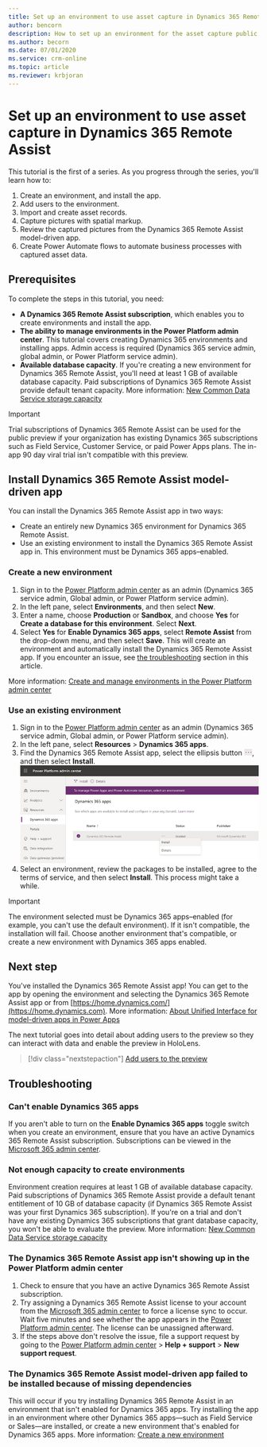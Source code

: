 ```yaml
---
title: Set up an environment to use asset capture in Dynamics 365 Remote Assist
author: bencorn
description: How to set up an environment for the asset capture public preview
ms.author: becorn
ms.date: 07/01/2020
ms.service: crm-online
ms.topic: article
ms.reviewer: krbjoran
---
```

# Set up an environment to use asset capture in Dynamics 365 Remote Assist
<!--note from editor: Suggest changing the title slightly so it's less ponderous.-->
This tutorial is the first of a series. As you progress through the series, you'll learn how to<!--Edit okay? Since these are all tutorials.-->:

1. Create an environment, and install the app.
2. Add users to the environment.
3. Import and create asset records.
4. Capture pictures with spatial markup.
5. Review the captured pictures from the Dynamics 365 Remote Assist model-driven app.
6. Create Power Automate flows to automate business processes with captured asset data.<!--Coming soon, I assume?-->

## Prerequisites

To complete the steps in this tutorial, you need:

- **A Dynamics 365 Remote Assist subscription**, which enables you to create environments and install the app.
- **The ability to manage environments in the Power Platform admin center**. This tutorial covers creating Dynamics 365 environments and installing apps. Admin access is required (Dynamics 365 service admin, global admin, or Power Platform service admin).
- **Available database capacity**. If you're creating a new environment for Dynamics 365 Remote Assist, you'll need at least 1 GB of available database capacity. Paid subscriptions of Dynamics 365 Remote Assist provide default tenant capacity. More information: [New Common Data Service storage capacity](https://docs.microsoft.com/power-platform/admin/capacity-storage)

> [!IMPORTANT]
> Trial subscriptions of Dynamics 365 Remote Assist can be used for the public preview if your organization has existing Dynamics 365 subscriptions such as Field Service, Customer Service<!--See note in the Overview topic about other app examples.-->, or paid Power Apps plans<!--In other references to these apps, you include "Supply Chain Management" and you don't mention "paid Power Apps plans." Is that okay?-->. The in-app 90 day viral trial<!--What is a "viral trial"?--> isn't compatible with this preview.

## Install Dynamics 365 Remote Assist model-driven app

You can install the Dynamics 365 Remote Assist app in two ways:

- Create an entirely new Dynamics 365 environment for Dynamics 365 Remote Assist.
- Use an existing environment to install the Dynamics 365 Remote Assist app in. This environment must be Dynamics 365 apps&ndash;enabled.

### Create a new environment

1. Sign in to the [Power Platform admin center](https://admin.powerplatform.com) as an admin (Dynamics 365 service admin, Global admin, or Power Platform service admin).
2. In the left pane<!--Via Writing Style Guide-->, select **Environments**, and then select **New**.
3. Enter a name, choose **Production** or **Sandbox**, and choose **Yes** for **Create a database for this environment**. Select **Next**.
4. Select **Yes** for **Enable Dynamics 365 apps**, select **Remote Assist** from the drop-down menu, and then select **Save**. This will create an environment and automatically install the Dynamics 365 Remote Assist app. If you encounter an issue, see [the troubleshooting](#troubleshooting) section in this article.

More information: [Create and manage environments in the Power Platform admin center](https://docs.microsoft.com/power-platform/admin/create-environment#create-an-environment-in-the-power-platform-admin-center)

### Use an existing environment

1. Sign in to the [Power Platform admin center](https://admin.powerplatform.com) as an admin (Dynamics 365 service admin, Global admin, or Power Platform service admin).
2. In the left pane, select **Resources** > **Dynamics 365 apps**.
3. Find the Dynamics 365 Remote Assist app, select the ellipsis button ![ellipsis](./media/ellipsis.png)<!--If there's no tooltip for the ellipsis, this is how the Writing Style Guide wants us to handle references to it.-->, and then select **Install**.
![Power Platform admin center](./media/AC_PPAC_InstallApp.png "Power Platform admin center")
4. Select an environment, review the packages to be installed, agree to the terms of service, and then select **Install**. This process might take a while.

> [!IMPORTANT]
> The environment selected must be Dynamics 365 apps&ndash;enabled (for example, you can't use the default environment). If it isn't compatible, the installation will fail. Choose another environment that's compatible, or create a new environment with Dynamics 365 apps enabled.

## Next step

You've installed the Dynamics 365 Remote Assist app! You can get to the app by opening the environment and selecting the Dynamics 365 Remote Assist app or from [https://home.dynamics.com/](https://home.dynamics.com). More information: [About Unified Interface for model-driven apps in Power Apps](https://docs.microsoft.com/power-platform/admin/about-unified-interface)

The next tutorial goes into detail about adding users to the preview so they can interact with data and enable the preview in HoloLens.

> [!div class="nextstepaction"]
> [Add users to the preview](./asset-capture-add-users.md)

## Troubleshooting

### Can't enable Dynamics 365 apps

If you aren't able to turn on the **Enable Dynamics 365 apps** toggle switch<!--Via Writing Style Guide, don't use "toggle" as a verb.--> when you create an environment, ensure that you have an active Dynamics 365 Remote Assist subscription. Subscriptions can be viewed in the [Microsoft 365 admin center](https://www.admin.microsoft.com).

### Not enough capacity to create environments

Environment creation requires at least 1 GB of available database capacity. Paid subscriptions of Dynamics 365 Remote Assist provide a default tenant entitlement of 10 GB of database capacity (if Dynamics 365 Remote Assist was your first Dynamics 365 subscription). If you're on a trial and don't have any existing Dynamics 365 subscriptions that grant database capacity, you won't be able to evaluate the preview. More information: [New Common Data Service storage capacity](https://docs.microsoft.com/power-platform/admin/capacity-storage)

### The Dynamics 365 Remote Assist app isn't showing up in the Power Platform admin center

1. Check to ensure that you have an active Dynamics 365 Remote Assist subscription.
2. Try assigning a Dynamics 365 Remote Assist license to your account from the [Microsoft 365 admin center](https://admin.microsoft.com) to force a license sync to occur. Wait five<!--Via Writing Style Guide--> minutes and see whether<!--Via Writing Style Guide--> the app appears in the [Power Platform admin center](https://admin.powerplatform.com). The license can be unassigned afterward<!--What does this mean?-->.
3. If the steps above don't resolve the issue, file a support request by going to the [Power Platform admin center](https://admin.powerplatform.com) > **Help + support** > **New support request**.

### The Dynamics 365 Remote Assist model-driven app failed to be installed because of missing dependencies

This will occur if you try installing Dynamics 365 Remote Assist in an environment that isn't enabled for Dynamics 365 apps. Try installing the app in an environment where other Dynamics 365 apps&mdash;such as Field Service or Sales<!--Elsewhere you've also mentioned Connected Field Service, Customer Service, and Supply Chain Management, but not Sales. Is that okay?-->&mdash;are installed, or create a new environment that's enabled for Dynamics 365 apps. More information: [Create a new environment](#install-dynamics-365-remote-assist-model-driven-app)

